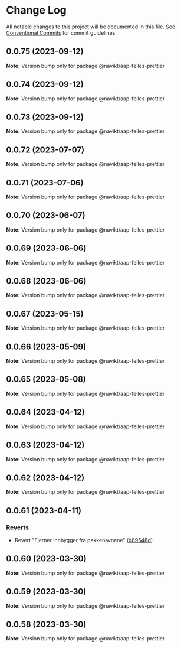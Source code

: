 # Change Log

All notable changes to this project will be documented in this file.
See [Conventional Commits](https://conventionalcommits.org) for commit guidelines.

## 0.0.75 (2023-09-12)

**Note:** Version bump only for package @navikt/aap-felles-prettier

## 0.0.74 (2023-09-12)

**Note:** Version bump only for package @navikt/aap-felles-prettier

## 0.0.73 (2023-09-12)

**Note:** Version bump only for package @navikt/aap-felles-prettier

## 0.0.72 (2023-07-07)

**Note:** Version bump only for package @navikt/aap-felles-prettier

## 0.0.71 (2023-07-06)

**Note:** Version bump only for package @navikt/aap-felles-prettier

## 0.0.70 (2023-06-07)

**Note:** Version bump only for package @navikt/aap-felles-prettier

## 0.0.69 (2023-06-06)

**Note:** Version bump only for package @navikt/aap-felles-prettier

## 0.0.68 (2023-06-06)

**Note:** Version bump only for package @navikt/aap-felles-prettier

## 0.0.67 (2023-05-15)

**Note:** Version bump only for package @navikt/aap-felles-prettier

## 0.0.66 (2023-05-09)

**Note:** Version bump only for package @navikt/aap-felles-prettier

## 0.0.65 (2023-05-08)

**Note:** Version bump only for package @navikt/aap-felles-prettier

## 0.0.64 (2023-04-12)

**Note:** Version bump only for package @navikt/aap-felles-prettier

## 0.0.63 (2023-04-12)

**Note:** Version bump only for package @navikt/aap-felles-prettier

## 0.0.62 (2023-04-12)

**Note:** Version bump only for package @navikt/aap-felles-prettier

## 0.0.61 (2023-04-11)

### Reverts

- Revert "Fjerner innbygger fra pakkenavnene" ([d89548d](https://github.com/navikt/aap-felles-innbygger/commit/d89548d6b60c9dbdddb665395baf0e544418923d))

## 0.0.60 (2023-03-30)

**Note:** Version bump only for package @navikt/aap-felles-prettier

## 0.0.59 (2023-03-30)

**Note:** Version bump only for package @navikt/aap-felles-prettier

## 0.0.58 (2023-03-30)

**Note:** Version bump only for package @navikt/aap-felles-prettier
